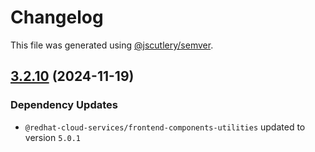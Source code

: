 # Changelog

This file was generated using [@jscutlery/semver](https://github.com/jscutlery/semver).

## [3.2.10](https://github.com/RedHatInsights/frontend-components/compare/@redhat-cloud-services/frontend-components-translations-3.2.9...@redhat-cloud-services/frontend-components-translations-3.2.10) (2024-11-19)

### Dependency Updates

* `@redhat-cloud-services/frontend-components-utilities` updated to version `5.0.1`
